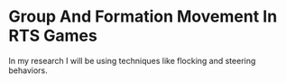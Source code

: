 # Group And Formation Movement In RTS Games
In my research I will be using techniques like flocking and steering behaviors.
